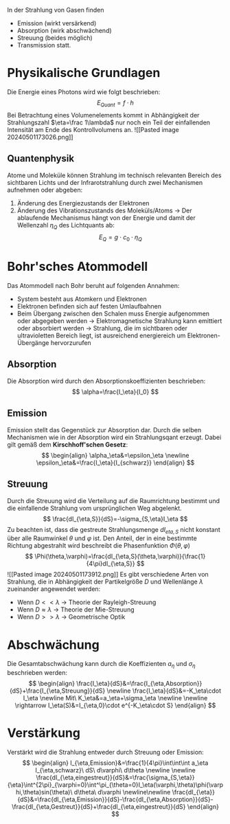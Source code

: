 In der Strahlung von Gasen finden
- Emission (wirkt versärkend)
- Absorption (wirk abschwächend)
- Streuung (beides möglich)
- Transmission
statt.

# Physikalische Grundlagen
Die Energie eines Photons wird wie folgt beschrieben:
$$
E_{Quant}=f\cdot h
$$
Bei Betrachtung eines Volumenelements kommt in Abhängigkeit der Strahlungszahl $\eta=\frac 1\lambda$  nur noch ein Teil der einfallenden Intensität am Ende des Kontrollvolumens an.
![[Pasted image 20240501173026.png]]
## Quantenphysik
Atome und Moleküle können Strahlung im technisch relevanten Bereich des sichtbaren Lichts und der Infrarotstrahlung durch zwei Mechanismen aufnehmen oder abgeben:
1. Änderung des Energiezustands der Elektronen
2. Änderung des Vibrationszustands des Moleküls/Atoms
-> Der ablaufende Mechanismus hängt von der Energie und damit der Wellenzahl $\eta_Q$ des Lichtquants ab:
$$
E_Q=g\cdot c_0\cdot \eta_Q
$$
# Bohr'sches Atommodell
Das Atommodell nach Bohr beruht auf folgenden Annahmen:
- System besteht aus Atomkern und Elektronen
- Elektronen befinden sich auf festen Umlaufbahnen
- Beim Übergang zwischen den Schalen muss Energie aufgenommen oder abgegeben werden
-> Elektromagnetische Strahlung kann emittiert oder absorbiert werden
-> Strahlung, die im sichtbaren oder ultravioletten Bereich liegt, ist ausreichend energiereich um Elektronen-Übergänge hervorzurufen
## Absorption
Die Absorption wird durch den Absorptionskoeffizienten beschrieben:
$$
\alpha=\frac{I_\eta}{I_0}
$$
## Emission
Emission stellt das Gegenstück zur Absorption dar. Durch die selben Mechanismen wie in der Absorption wird ein Strahlungsqant erzeugt. Dabei gilt gemäß dem **Kirschhoff'schen Gesetz**:
$$
\begin{align}
\alpha_\eta&=\epsilon_\eta
\newline
\epsilon_\eta&=\frac{I_\eta}{I_{schwarz}}
\end{align}
$$
## Streuung
Durch die Streuung wird die Verteilung auf die Raumrichtung bestimmt und die einfallende Strahlung vom ursprünglichen Weg abgelenkt.
$$
\frac{dI_{\eta,S}}{dS}=-\sigma_{S,\eta}I_\eta
$$
Zu beachten ist, dass die gestreute Strahlungsmenge $dI_{eta,S}$ nicht konstant über alle Raumwinkel $\theta$ und $\varphi$ ist. Den Anteil, der in eine bestimmte Richtung abgestrahlt wird beschreibt die Phasenfunktion $\Phi(\theta,\varphi)$
$$
\Phi(\theta,\varphi)=\frac{dI_{\eta,S}(\theta,\varphi)}{\frac{1}{4\pi}dI_{\eta,S}}
$$
![[Pasted image 20240501173912.png]]
Es gibt verschiedene Arten von Strahlung, die in Abhängigkeit der Partikelgröße $D$ und Wellenlänge $\lambda$ zueinander angewendet werden:
- Wenn $D<<\lambda$ -> Theorie der Rayleigh-Streuung
- Wenn $D\approx\lambda$ -> Theorie der Mie-Streuung
- Wenn $D>>\lambda$ -> Geometrische Optik

# Abschwächung
Die Gesamtabschwächung kann durch die Koeffizienten $a_\eta$ und $\sigma_\eta$ beschrieben werden:
$$
\begin{align}
\frac{I_\eta}{dS}&=\frac{I_{\eta,Absorption}}{dS}+\frac{I_{\eta,Streuung}}{dS}
\newline
\frac{I_\eta}{dS}&=-K_\eta\cdot I_\eta
\newline
Mit\ K_\eta&=a_\eta+\sigma_\eta
\newline
\newline
\rightarrow I_\eta(S)&=I_{\eta,0}\cdot e^{-K_\eta\cdot S}
\end{align}
$$
# Verstärkung
Verstärkt wird die Strahlung entweder durch Streuung oder Emission:
$$
\begin{align}
I_{\eta,Emission}&=\frac{1}{4\pi}\int\int\int a_\eta I_{\eta,schwarz}\ dS\ d\varphi\ d\theta
\newline \newline
\frac{dI_{\eta,eingestreut}}{dS}&=\frac{\sigma_{S,\eta}}{\eta}\int^{2\pi}_{\varphi=0}\int^\pi_{\theta=0}I_\eta(\varphi,\theta)\phi(\varphi,\theta)sin(\theta)\ d\theta\ d\varphi
\newline\newline
\frac{dI_{\eta}}{dS}&=\frac{dI_{\eta,Emission}}{dS}-\frac{dI_{\eta,Absorption}}{dS}-\frac{dI_{\eta,Gestreut}}{dS}+\frac{dI_{\eta,eingestreut}}{dS}
\end{align}
$$
